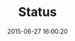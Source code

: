 ---
layout: post
title:  "Status"
date:   2015-06-27 16:00:20
categories: GitHub
tags: dataviz dashboard user-assistance
screenshot: github-status-1.jpg
---